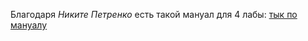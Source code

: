 Благодаря _Никите_ _Петренко_ есть такой мануал для 4 лабы: [тык по мануалу](https://drive.google.com/file/d/1oq4G9VFCZRHWdaiQ5HVG3phx8a3ahPV7/view?usp=sharing) 
